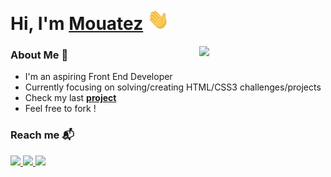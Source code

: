 # Hi, I'm [Mouatez](https://www.linkedin.com/in/mouatezbenariba/) <img src="https://github.com/mouatezbenariba/mouatezbenariba/blob/main/Hi.gif" width="35px">

<img src="https://github-readme-stats.vercel.app/api/top-langs/?username=mouatezbenariba&layout=compact" align="right" style="width: 40%"> 

 
### About Me 🚀 
- I'm an aspiring Front End Developer</br>
- Currently focusing on solving/creating HTML/CSS3 challenges/projects</br>
- Check my last [<b>project</b>](https://github.com/mouatezbenariba/template-html-css-02)</br>
- Feel free to fork !


### Reach me 📬
<p>
    <a href="https://www.linkedin.com/in/mouatezbenariba/" target="_blank"><img src="https://img.shields.io/badge/linkedin-%230177B5?style=flat&logo=linkedin&logoColor=white"/>
    <a href="https://twitter.com/mouatezbenariba" target="_blank" > <img src="https://img.shields.io/badge/twitter-%231FA1F1?style=flat&logo=twitter&logoColor=white"/ > </a>
 </a>
    <a href="https://www.instagram.com/mouatez.benariba/" target="_blank"><img src="https://img.shields.io/badge/instagram-%23E4415F?style=flat&logo=instagram&logoColor=white"/></a>
  </p>

